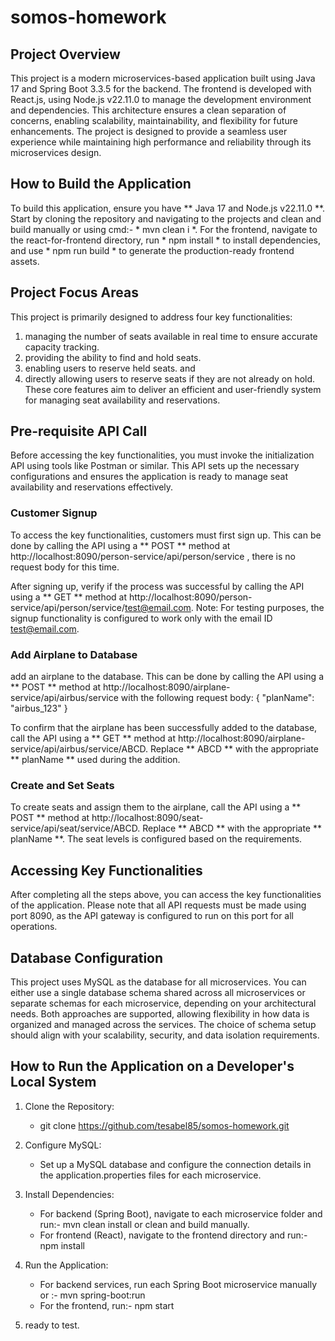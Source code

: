 # somos-homework

## Project Overview

This project is a modern microservices-based application built using Java 17 and Spring Boot 3.3.5 for the backend. The frontend is developed with React.js, using Node.js v22.11.0 to manage the development environment and dependencies. This architecture ensures a clean separation of concerns, enabling scalability, maintainability, and flexibility for future enhancements. The project is designed to provide a seamless user experience while maintaining high performance and reliability through its microservices design.

## How to Build the Application

To build this application, ensure you have ** Java 17 and Node.js v22.11.0 **. Start by cloning the repository and navigating to the projects and clean and build manually or using cmd:- * mvn clean i *. For the frontend, navigate to the react-for-frontend directory, run * npm install * to install dependencies, and use * npm run build * to generate the production-ready frontend assets. 

## Project Focus Areas

This project is primarily designed to address four key functionalities: 
1. managing the number of seats available in real time to ensure accurate capacity tracking.
2. providing the ability to find and hold seats.
3. enabling users to reserve held seats.  and
4. directly allowing users to reserve seats if they are not already on hold. These core features aim to deliver an efficient and user-friendly system for managing seat availability and reservations.

## Pre-requisite API Call

Before accessing the key functionalities, you must invoke the initialization API using tools like Postman or similar. This API sets up the necessary configurations and ensures the application is ready to manage seat availability and reservations effectively.

### Customer Signup

To access the key functionalities, customers must first sign up. This can be done by calling the API using a ** POST ** method at http://localhost:8090/person-service/api/person/service , there is no request body for this time.

After signing up, verify if the process was successful by calling the API using a ** GET ** method at http://localhost:8090/person-service/api/person/service/test@email.com. 
Note: For testing purposes, the signup functionality is configured to work only with the email ID test@email.com.

### Add Airplane to Database

add an airplane to the database. This can be done by calling the API using a ** POST ** method at http://localhost:8090/airplane-service/api/airbus/service with the following request body: { "planName": "airbus_123" }

To confirm that the airplane has been successfully added to the database, call the API using a ** GET ** method at http://localhost:8090/airplane-service/api/airbus/service/ABCD. Replace ** ABCD ** with the appropriate ** planName ** used during the addition.

### Create and Set Seats

To create seats and assign them to the airplane, call the API using a ** POST ** method at http://localhost:8090/seat-service/api/seat/service/ABCD. Replace ** ABCD ** with the appropriate ** planName **. The seat levels is configured based on the requirements.

## Accessing Key Functionalities

After completing all the steps above, you can access the key functionalities of the application. Please note that all API requests must be made using port 8090, as the API gateway is configured to run on this port for all operations.

## Database Configuration

This project uses MySQL as the database for all microservices. You can either use a single database schema shared across all microservices or separate schemas for each microservice, depending on your architectural needs. Both approaches are supported, allowing flexibility in how data is organized and managed across the services. The choice of schema setup should align with your scalability, security, and data isolation requirements.

## How to Run the Application on a Developer's Local System

1. Clone the Repository:
   - git clone https://github.com/tesabel85/somos-homework.git

2. Configure MySQL:
   - Set up a MySQL database and configure the connection details in the application.properties files for each microservice.

3. Install Dependencies:
   - For backend (Spring Boot), navigate to each microservice folder and run:-   mvn clean install or clean and build manually.
   - For frontend (React), navigate to the frontend directory and run:- npm install

4. Run the Application:
   - For backend services, run each Spring Boot microservice manually or :- mvn spring-boot:run
   - For the frontend, run:-  npm start

5. ready to test.

